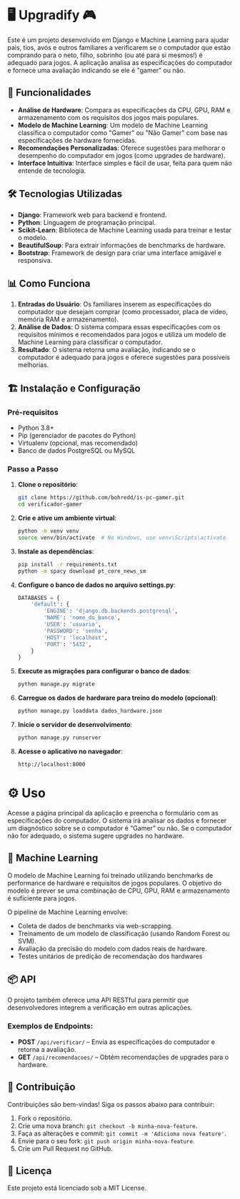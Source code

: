 # 🖥️ Upgradify 🎮

Este é um projeto desenvolvido em Django e Machine Learning para ajudar pais, tios, avós e outros familiares a verificarem se o computador que estão comprando para o neto, filho, sobrinho (ou até para si mesmos!) é adequado para jogos. A aplicação analisa as especificações do computador e fornece uma avaliação indicando se ele é "gamer" ou não.

## 🚀 Funcionalidades

- **Análise de Hardware**: Compara as especificações da CPU, GPU, RAM e armazenamento com os requisitos dos jogos mais populares.
- **Modelo de Machine Learning**: Um modelo de Machine Learning classifica o computador como "Gamer" ou "Não Gamer" com base nas especificações de hardware fornecidas.
- **Recomendações Personalizadas**: Oferece sugestões para melhorar o desempenho do computador em jogos (como upgrades de hardware).
- **Interface Intuitiva**: Interface simples e fácil de usar, feita para quem não entende de tecnologia.
  
## 🛠️ Tecnologias Utilizadas

- **Django**: Framework web para backend e frontend.
- **Python**: Linguagem de programação principal.
- **Scikit-Learn**: Biblioteca de Machine Learning usada para treinar e testar o modelo.
- **BeautifulSoup**: Para extrair informações de benchmarks de hardware.
- **Bootstrap**: Framework de design para criar uma interface amigável e responsiva.

## 📊 Como Funciona

1. **Entradas do Usuário**: Os familiares inserem as especificações do computador que desejam comprar (como processador, placa de vídeo, memória RAM e armazenamento).
2. **Análise de Dados**: O sistema compara essas especificações com os requisitos mínimos e recomendados para jogos e utiliza um modelo de Machine Learning para classificar o computador.
3. **Resultado**: O sistema retorna uma avaliação, indicando se o computador é adequado para jogos e oferece sugestões para possíveis melhorias.

## 🏗️ Instalação e Configuração

### Pré-requisitos

- Python 3.8+
- Pip (gerenciador de pacotes do Python)
- Virtualenv (opcional, mas recomendado)
- Banco de dados PostgreSQL ou MySQL

### Passo a Passo

1. **Clone o repositório**:
   ```bash
   git clone https://github.com/bohredd/is-pc-gamer.git
   cd verificador-gamer
   ```
   
2. **Crie e ative um ambiente virtual**:
   ```bash
   python -m venv venv
   source venv/bin/activate  # No Windows, use venv\Scripts\activate
   ```

3. **Instale as dependências**:

   ```bash
   pip install -r requirements.txt
   python -m spacy download pt_core_news_sm
   ```
   
4. **Configure o banco de dados no arquivo settings.py**:

   ```python
   DATABASES = {
       'default': {
           'ENGINE': 'django.db.backends.postgresql',
           'NAME': 'nome_do_banco',
           'USER': 'usuario',
           'PASSWORD': 'senha',
           'HOST': 'localhost',
           'PORT': '5432',
       }
   }
   ```
   

5. **Execute as migrações para configurar o banco de dados**:

   ```python
   python manage.py migrate
   ```

6. **Carregue os dados de hardware para treino do modelo (opcional)**:

   ```bash
   python manage.py loaddata dados_hardware.json
   ```
   
7. **Inicie o servidor de desenvolvimento**:

   ```bash
   python manage.py runserver
   ```
   
8. **Acesse o aplicativo no navegador**:

   ```bash
   http://localhost:8000
   ```
   
# ⚙️ Uso
Acesse a página principal da aplicação e preencha o formulário com as especificações do computador. O sistema irá analisar os dados e fornecer um diagnóstico sobre se o computador é "Gamer" ou não. Se o computador não for adequado, o sistema sugere upgrades no hardware.

## 🤖 Machine Learning
O modelo de Machine Learning foi treinado utilizando benchmarks de performance de hardware e requisitos de jogos populares. O objetivo do modelo é prever se uma combinação de CPU, GPU, RAM e armazenamento é suficiente para jogos.

O pipeline de Machine Learning envolve:
- Coleta de dados de benchmarks via web-scrapping.
- Treinamento de um modelo de classificação (usando Random Forest ou SVM).
- Avaliação da precisão do modelo com dados reais de hardware.
- Testes unitários de predição de recomendação dos hardwares

## 📦 API
O projeto também oferece uma API RESTful para permitir que desenvolvedores integrem a verificação em outras aplicações.

### Exemplos de Endpoints:
- **POST** `/api/verificar/` – Envia as especificações do computador e retorna a avaliação.
- **GET** `/api/recomendacoes/` – Obtém recomendações de upgrades para o hardware.

## 📝 Contribuição
Contribuições são bem-vindas! Siga os passos abaixo para contribuir:
1. Fork o repositório.
2. Crie uma nova branch: `git checkout -b minha-nova-feature`.
3. Faça as alterações e commit: `git commit -m 'Adiciona nova feature'`.
4. Envie para o seu fork: `git push origin minha-nova-feature`.
5. Crie um Pull Request no GitHub.

## 📄 Licença
Este projeto está licenciado sob a MIT License.
